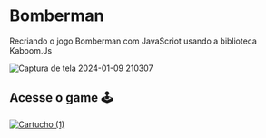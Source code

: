 # Bomberman

 Recriando o jogo Bomberman com JavaScriot usando a biblioteca Kaboom.Js

![Captura de tela 2024-01-09 210307](https://github.com/BurgueS2/Bomberman/assets/106715331/de748bd1-2085-4aac-87d8-ed0d707b4028)

## Acesse o game 🕹️

[![Cartucho (1)](https://github.com/BurgueS2/Bomberman/assets/106715331/3761ad90-26cb-4629-9b9b-ab1889494f4d)
](https://burgues2.github.io/Bomberman/)
